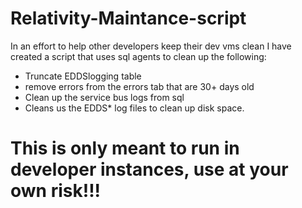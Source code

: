 # Relativity-Maintance-script

In an effort to help other developers keep their dev vms clean I have created a script that uses sql agents to clean up the following:

- Truncate EDDSlogging table
- remove errors from the errors tab that are 30+ days old
- Clean up the service bus logs from sql
- Cleans us the EDDS* log files to clean up disk space.


# This is only meant to run in developer instances, use at your own risk!!!
